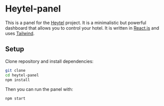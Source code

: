 # Heytel-panel

This is a panel for the [Heytel](https://github.com/Heytei/heytel-panel) project. It is a minimalistic but powerful dashboard that allows you to control your hotel. It is written in [React.js](https://reactjs.org/) and uses [Tailwind](https://tailwindcss.com/).

## Setup
Clone repository and install dependencies:
```bash
git clone
cd heytel-panel
npm install
```
Then you can run the panel with:
```bash
npm start
```
